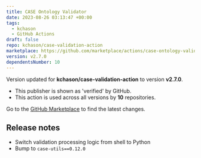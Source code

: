```yaml
---
title: CASE Ontology Validator
date: 2023-08-26 03:13:47 +00:00
tags:
  - kchason
  - GitHub Actions
draft: false
repo: kchason/case-validation-action
marketplace: https://github.com/marketplace/actions/case-ontology-validator
version: v2.7.0
dependentsNumber: 10
---
```



Version updated for **kchason/case-validation-action** to version **v2.7.0**.
- This publisher is shown as 'verified' by GitHub.
- This action is used across all versions by **10** repositories.

Go to the [GitHub Marketplace](https://github.com/marketplace/actions/case-ontology-validator) to find the latest changes.

## Release notes

- Switch validation processing logic from shell to Python
- Bump to `case-utils==0.12.0`

